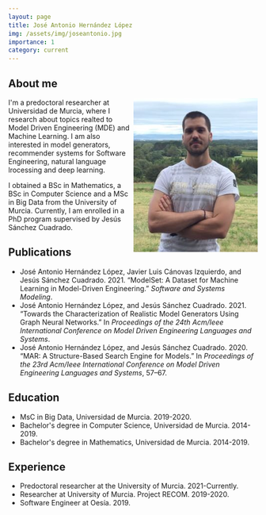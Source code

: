 ```yaml
---
layout: page
title: José Antonio Hernández López
img: /assets/img/joseantonio.jpg
importance: 1
category: current
---
```


## About me
<img align="right" src="/assets/img/joseantonio.jpg"> I'm a predoctoral researcher at Universidad de Murcia, where I research about topics realted to Model Driven Engineering (MDE) and Machine Learning. I am also interested in model generators, recommender systems for Software Engineering, natural language lrocessing and deep learning.

I obtained a BSc in Mathematics, a BSc in Computer Science and a MSc in Big Data from the University of Murcia. Currently, I am enrolled in a PhD program supervised by Jesús Sánchez Cuadrado.

## Publications

* José Antonio Hernández López, Javier Luis Cánovas Izquierdo, and Jesús Sánchez Cuadrado. 2021. “ModelSet: A Dataset for Machine Learning in Model-Driven Engineering.” *Software and Systems Modeling*.
* José Antonio Hernández López, and Jesús Sánchez Cuadrado. 2021. “Towards the Characterization of Realistic Model Generators Using Graph Neural Networks.” In *Proceedings of the 24th Acm/Ieee International Conference on Model Driven Engineering Languages and Systems*.
* José Antonio Hernández López, and Jesús Sánchez Cuadrado. 2020. “MAR: A Structure-Based Search Engine for Models.” In *Proceedings of the 23rd Acm/Ieee International Conference on Model Driven Engineering Languages and Systems*, 57–67.

## Education

* MsC in Big Data, Universidad de Murcia. 2019-2020.
* Bachelor's degree in Computer Science, Universidad de Murcia. 2014-2019.
* Bachelor's degree in Mathematics, Universidad de Murcia. 2014-2019.

## Experience

* Predoctoral researcher at the University of Murcia. 2021-Currently.
* Researcher at University of Murcia. Project RECOM. 2019-2020.
* Software Engineer at Oesía. 2019.
